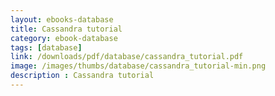 ```yaml
---
layout: ebooks-database
title: Cassandra tutorial
category: ebook-database
tags: [database]
link: /downloads/pdf/database/cassandra_tutorial.pdf 
image: /images/thumbs/database/cassandra_tutorial-min.png
description : Cassandra tutorial 
---
```












